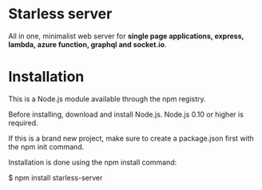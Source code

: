 # Starless server

All in one, minimalist web server for <b>single page applications, express, lambda, azure function, graphql and socket.io</b>.

# Installation

This is a Node.js module available through the npm registry.

Before installing, download and install Node.js. Node.js 0.10 or higher is required.

If this is a brand new project, make sure to create a package.json first with the npm init command.

Installation is done using the npm install command:

$ npm install starless-server
